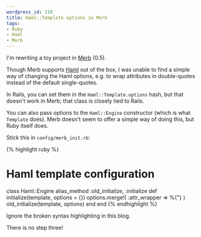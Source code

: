 ```yaml
--- 
wordpress_id: 210
title: Haml::Template options in Merb
tags: 
- Ruby
- Haml
- Merb
---
```

I'm rewriting a toy project in <a href="http://merbivore.com/">Merb</a> (0.5).

Though Merb supports <a href="http://haml.hamptoncatlin.com/">Haml</a> out of the box, I was unable to find a simple way of changing the Haml options, e.g. to wrap attributes in double-quotes instead of the default single-quotes.

In Rails, you can set them in the <code>Haml::Template.options</code> hash, but that doesn't work in Merb; that class is closely tied to Rails.

You can also pass options to the <code>Haml::Engine</code> constructor (which is what <code>Template</code> does). Merb doesn't seem to offer a simple way of doing this, but Ruby itself does.

Stick this in <code>config/merb_init.rb</code>:

{% highlight ruby %}
# Haml template configuration

class Haml::Engine
  alias_method :old_initialize, :initialize
  def initialize(template, options = {})
    options.merge!(
      :attr_wrapper => %{"}
    )
    old_initialize(template, options)
  end
end
{% endhighlight %}

Ignore the broken syntax highlighting in this blog.

There is no step three!
